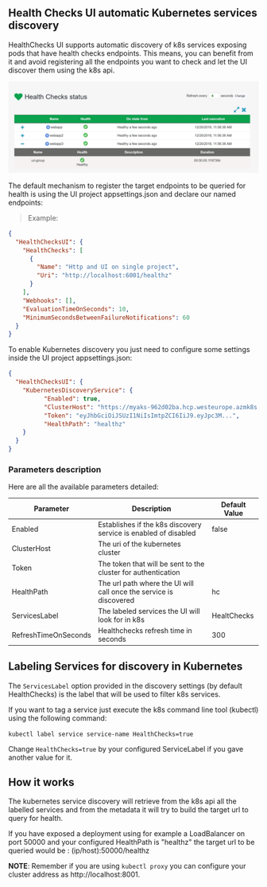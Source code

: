 ## Health Checks UI automatic Kubernetes services discovery

HealthChecks UI supports automatic discovery of k8s services exposing pods that have health checks endpoints. This means, you can benefit from it and avoid registering all the endpoints you want to check and let the UI discover them using the k8s api.

![k8s-discovery](./images/k8s-discovery-service.png)

The default mechanism to register the target endpoints to be queried for health is using the UI project appsettings.json and declare our named endpoints:

>Example:

```json
{
  "HealthChecksUI": {
    "HealthChecks": [
      {
        "Name": "Http and UI on single project",
        "Uri": "http://localhost:6001/healthz"
      }
    ],
    "Webhooks": [],
    "EvaluationTimeOnSeconds": 10,
    "MinimumSecondsBetweenFailureNotifications": 60
  }
}
```


To enable Kubernetes discovery you just need to configure some settings inside the UI project appsettings.json:

```json
{
  "HealthChecksUI": {
    "KubernetesDiscoveryService": {
          "Enabled": true,
          "ClusterHost": "https://myaks-962d02ba.hcp.westeurope.azmk8s.io:443",
          "Token": "eyJhbGciOiJSUzI1NiIsImtpZCI6IiJ9.eyJpc3M...",      
          "HealthPath": "healthz"      
    }
  }
}
```

### Parameters description

Here are all the available parameters detailed:

| Parameter  | Description  |  Default Value |
|---|---|---|
|  Enabled | Establishes if the k8s discovery service is enabled of disabled  | false  |
| ClusterHost | The uri of the kubernetes cluster |   |
| Token | The token that will be sent to the cluster for authentication | |
| HealthPath | The url path where the UI will call once the service is discovered |  hc | 
| ServicesLabel | The labeled services the UI will look for in k8s | HealtChecks
| RefreshTimeOnSeconds | Healthchecks refresh time in seconds | 300

## Labeling Services for discovery in Kubernetes

The `ServicesLabel` option provided in the discovery settings (by default HealthChecks) is the label that will be used to filter k8s services.

If you want to tag a service just execute the k8s command line tool (kubectl) using the following command:

`kubectl label service service-name HealthChecks=true`

Change `HealthChecks=true` by your configured ServiceLabel if you gave another value for it.

## How it works

The kubernetes service discovery will retrieve from the k8s api all the labelled services and from the metadata it will try to build the target url to query for health.

If you have exposed a deployment using for example a LoadBalancer on port 50000 and your configured  HealthPath is "healthz" the target url to be queried would be : (ip/host):50000/healthz

**NOTE**: Remember if you are using `kubectl proxy` you can configure your cluster address as http://localhost:8001.

